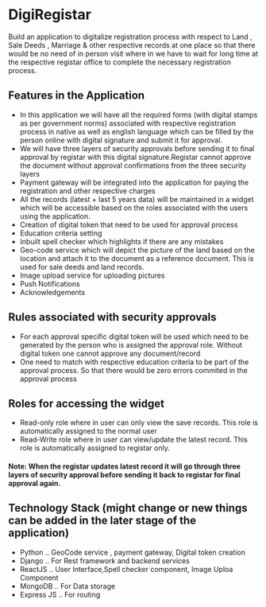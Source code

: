 # DigiRegistar
Build an application to digitalize registration process with respect to Land , Sale Deeds , Marriage & other respective records at one place so that there would be no need of in person visit where in we have to wait for long time at the respective registar office to complete the necessary registration process. 

## Features in the Application
* In this application we will have all the required forms (with digital stamps as per government norms) associated with respective registration process in native as   well as english language which can be filled by the person online with digital signature and submit it for approval.
* We will have three layers of security approvals before sending it to final approval by registar with this digital signature.Registar cannot approve the document without approval confirmations from the three security layers
* Payment gateway will be integrated into the application for paying the registration and other respective charges
* All the records (latest + last 5 years data) will be maintained in a widget which will be accessible based on the roles associated with the users using the application.
* Creation of digital token that need to be used for approval process
* Education criteria setting
* Inbuilt spell checker which highlights if there are any mistakes
* Geo-code service which will depict the picture of the land based on the location and attach it to the document as a reference document. This is used for sale deeds and land records.
* Image upload service for uploading pictures
* Push Notifications
* Acknowledgements

## Rules associated with security approvals
* For each approval specific digital token will be used which need to be generated by the person who is assigned the approval role. Without digital token one cannot approve any document/record
* One need to match with respective education criteria to be part of the approval process. So that there would be zero errors commited in the approval process

## Roles for accessing the widget
* Read-only role where in user can only view the save records. This role is automatically assigned to the normal user
* Read-Write role where in user can view/update the latest record. This role is automatically assigned to registar only. 
#### Note: When the registar updates latest record it will go through three layers of security approval before sending it back to registar for final approval again.

## Technology Stack (might change or new things can be added in the later stage of the application)
* Python .. GeoCode service , payment gateway, Digital token creation
* Django .. For Rest framework and backend services
* ReactJS ..  User Interface,Spell checker component, Image Uploa Component
* MongoDB .. For Data storage
* Express JS .. For routing
